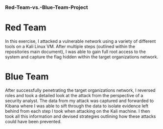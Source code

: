 ### Red-Team-vs.-Blue-Team-Project

# Red Team
In this exercise, I attacked a vulnerable network using a variety of different tools on a Kali Linux VM.  After multiple steps (outlined within the repositories main document), I was able to gain full root access to the system and capture the flag hidden within the target organizations network.

# Blue Team
After successfully penetrating the target organizations network, I reversed roles and took a detailed look at the attack from the perspective of a security analyst.  The data from my attack was captured and forwarded to Kibana where I was able to sift through the data to isolate evidence left behind from each step I took when attacking on the Kali machine.  I then took all this information and devised strategies outlining how these attacks could have been prevented. 
